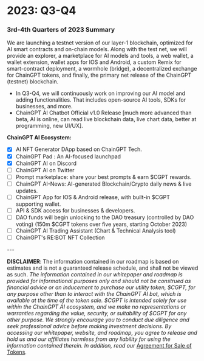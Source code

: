 # 2023: Q3-Q4

### 3rd-4th Quarters of 2023 Summary

We are launching a testnet version of our layer-1 blockchain, optimized for AI smart contracts and on-chain models. Along with the test net, we will provide an explorer, a marketplace for AI models and tools, a web wallet, a wallet extension, wallet apps for IOS and Android, a custom Remix for smart-contract deployment, a wormhole (bridge), a decentralized exchange for ChainGPT tokens, and finally, the primary net release of the ChainGPT (testnet) blockchain.&#x20;

* In Q3-Q4, we will continuously work on improving our AI model and adding functionalities. That includes open-source AI tools, SDKs for businesses, and more.
* ChainGPT AI Chatbot Official v1.0 Release \[much more advanced than beta, AI is online, can read live blockchain data, live chart data, better at programming, new UI/UX].

**ChainGPT AI Ecosystem:**&#x20;

* [x] AI NFT Generator DApp based on ChainGPT Tech.
* [x] ChainGPT Pad : An AI-focused launchpad&#x20;
* [x] ChainGPT AI on Discord &#x20;
* [ ] ChainGPT AI on Twitter &#x20;
* [ ] Prompt marketplace: share your best prompts & earn $CGPT rewards.
* [ ] ChainGPT AI-News: AI-generated Blockchain/Crypto daily news & live updates.
* [ ] ChainGPT App for IOS & Android release, with built-in $CGPT supporting wallet.
* [ ] API & SDK access for businesses & developers.
* [ ] DAO funds will begin unlocking to the DAO treasury (controlled by DAO voting)  (150m $CGPT tokens over five years, starting October 2023)
* [ ] ChainGPT AI Trading Assistant (Chart & Technical Analysis tool)
* [ ] ChainGPT's RE:BOT NFT Collection

\---

**DISCLAIMER**: The information contained in our roadmap is based on estimates and is not a guaranteed release schedule, and shall not be viewed as such. _The information contained in our whitepaper and roadmap is provided for informational purposes only and should not be construed as financial advice or an inducement to purchase our utility token, $CGPT, for any purpose other than to interact with the ChainGPT AI bot, which is available at the time of the token sale. $CGPT is intended solely for use within the ChainGPT AI ecosystem, and we make no representations or warranties regarding the value, security, or suitability of $CGPT for any other purpose. We strongly encourage you to conduct due diligence and seek professional advice before making investment decisions. By accessing our whitepaper, website, and roadmap, you agree to release and hold us and our affiliates harmless from any liability for using the information contained therein.  In addition, read our_ [Agreement for Sale of Tokens](https://www.chaingpt.org/licences).
